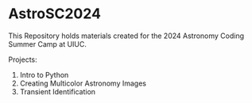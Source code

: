 # AstroSC2024
This Repository holds materials created for the 2024 Astronomy Coding Summer Camp at UIUC. 

Projects:

1. Intro to Python
2. Creating Multicolor Astronomy Images
3. Transient Identification
